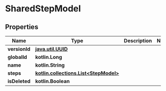 
# SharedStepModel

## Properties
| Name | Type | Description | Notes |
| ------------ | ------------- | ------------- | ------------- |
| **versionId** | [**java.util.UUID**](java.util.UUID.md) |  |  |
| **globalId** | **kotlin.Long** |  |  |
| **name** | **kotlin.String** |  |  |
| **steps** | [**kotlin.collections.List&lt;StepModel&gt;**](StepModel.md) |  |  |
| **isDeleted** | **kotlin.Boolean** |  |  |




